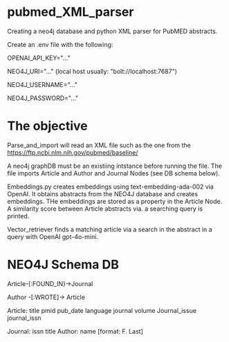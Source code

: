 # pubmed_XML_parser
Creating a neo4j database and python XML parser for PubMED abstracts. 


Create an .env file with the following:

OPENAI_API_KEY="..."

NEO4J_URI="..." (local host usually: "bolt://localhost:7687")

NEO4J_USERNAME="..."

NEO4J_PASSWORD="..."





# The objective

Parse_and_import will read an XML file such as the one from the https://ftp.ncbi.nlm.nih.gov/pubmed/baseline/ 

A neo4j graphDB must be an existiing intstance before running the file. The file imports Article and Author and Journal Nodes (see DB schema below). 


Embeddings.py creates embeddings using text-embedding-ada-002 via OpenAI. It obtains abstracts from the NEO4J database and creates embeddings. THe embeddings are stored as a property in the Article Node. 
A similarity score between Article abstracts via. a searching query is printed. 

Vector_retriever finds a matching article via a search in the abstract in a query with OpenAI gpt-4o-mini. 


# NEO4J Schema DB

Article-[:FOUND_IN}->Journal

Author -[:WROTE]-> Article 

Article: 
title
pmid
pub_date
language
journal volume
Journal_issue
journal_issn

Journal:
issn
title
Author:
name [format: F. Last]




